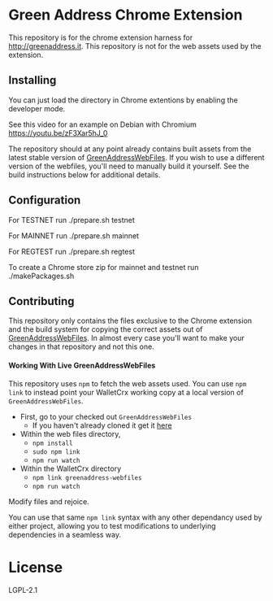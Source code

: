 # Green Address Chrome Extension

This repository is for the chrome extension harness for http://greenaddress.it. This repository is not for the web assets used by the extension.

## Installing

You can just load the directory in Chrome extentions by enabling the developer mode.

See this video for an example on Debian with Chromium https://youtu.be/zF3Xar5hJ_0

The repository should at any point already contains built assets from the latest stable version of [GreenAddressWebFiles](https://github.com/greenaddress/GreenAddressWebFiles). If you wish to use a different version of the webfiles, you'll need to manually build it yourself. See the build instructions below for additional details.

## Configuration

For TESTNET run ./prepare.sh testnet

For MAINNET run ./prepare.sh mainnet

For REGTEST run ./prepare.sh regtest

To create a Chrome store zip for mainnet and testnet run ./makePackages.sh

## Contributing

This repository only contains the files exclusive to the Chrome extension and the build system for copying the correct assets out of [GreenAddressWebFiles](https://github.com/greenaddress/GreenAddressWebFiles). In almost every case you'll want to make your changes in that repository and not this one.

#### Working With Live GreenAddressWebFiles
This repository uses `npm` to fetch the web assets used. You can use `npm link` to instead point your WalletCrx working copy at a local version of `GreenAddressWebFiles`.

* First, go to your checked out `GreenAddressWebFiles`
  * If you haven't already cloned it get it [here](https://github.com/greenaddress/GreenAddressWebFiles)
* Within the web files directory,
  * `npm install`
  * `sudo npm link`
  * `npm run watch`
* Within the WalletCrx directory
  * `npm link greenaddress-webfiles`
  * `npm run watch`

Modify files and rejoice.

You can use that same `npm link` syntax with any other dependancy used by either project, allowing you to test modifications to underlying dependencies in a seamless way.

# License
LGPL-2.1